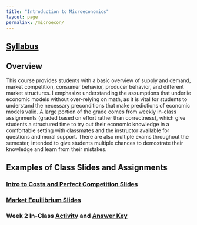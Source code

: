 ```yaml
---
title: "Introduction to Microeconomics"
layout: page
permalink: /microecon/
---
```


## [Syllabus](https://github.com/user-attachments/files/22895843/Intro_Microeconomics_Syllabus.pdf)

## Overview
This course provides students with a basic overview of supply and demand, market competition, consumer behavior, producer behavior, and different market structures. I emphasize understanding the assumptions that underlie economic models without over-relying on math, as it is vital for students to understand the necessary preconditions that make predictions of economic models valid. A large portion of the grade comes from weekly in-class assignments (graded based on effort rather than correctness), which give students a structured time to try out their economic knowledge in a comfortable setting with classmates and the instructor available for questions and moral support. There are also multiple exams throughout the semester, intended to give students multiple chances to demostrate their knowledge and learn from their mistakes. 

## Examples of Class Slides and Assignments
### [Intro to Costs and Perfect Competition Slides](https://github.com/user-attachments/files/22896083/Intro_Micro_W8_Mon.pdf)
### [Market Equilibrium Slides](https://github.com/user-attachments/files/22896094/Intro_Micro_W2_Wed.pdf)
### Week 2 In-Class [Activity](https://github.com/user-attachments/files/22896113/IC_2.pdf) and [Answer Key](https://github.com/user-attachments/files/22896115/IC_2ak.pdf)
